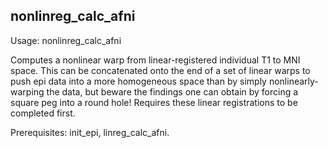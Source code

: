 nonlinreg_calc_afni
-------------------
Usage: nonlinreg_calc_afni

Computes a nonlinear warp from linear-registered individual T1 to MNI space. This can be concatenated onto the end of a set of linear warps to push epi data into a more homogeneous space than by simply nonlinearly-warping the data, but beware the findings one can obtain by forcing a square peg into a round hole! Requires these linear registrations to be completed first.

Prerequisites: init_epi, linreg_calc_afni.